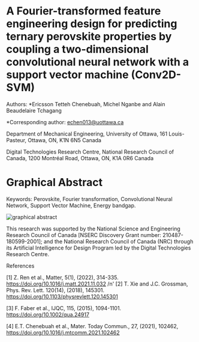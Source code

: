 # A Fourier-transformed feature engineering design for predicting ternary perovskite properties by coupling a two-dimensional convolutional neural network with a support vector machine (Conv2D-SVM)

Authors: *Ericsson Tetteh Chenebuah, Michel Nganbe and Alain Beaudelaire Tchagang

*Corresponding author: echen013@uottawa.ca

Department of Mechanical Engineering, University of Ottawa, 161 Louis-Pasteur, Ottawa, ON, K1N 6N5 Canada

Digital Technologies Research Centre, National Research Council of Canada, 1200 Montréal Road, Ottawa, ON, K1A 0R6 Canada


# Graphical Abstract

Keywords: Perovskite, Fourier transformation, Convolutional Neural Network, Support Vector Machine, Energy bandgap.


![graphical abstract](https://user-images.githubusercontent.com/74286898/206027885-293559b4-1b77-429d-955d-25abc1bd91a5.jpg)
   
   
This research was supported by the National Science and Engineering Research Council of Canada [NSERC Discovery Grant number: 210487-180599-2001]; and the National Research Council of Canada (NRC) through its Artificial Intelligence for Design Program led by the Digital Technologies Research Centre.


References

[1]   Z. Ren et al., Matter, 5(1), (2022), 314-335. https://doi.org/10.1016/j.matt.2021.11.032 /n'
[2]   T. Xie and J.C. Grossman, Phys. Rev. Lett. 120(14), (2018), 145301. https://doi.org/10.1103/physrevlett.120.145301

[3]   F. Faber et al., IJQC, 115, (2015), 1094-1101. https://doi.org/10.1002/qua.24917

[4]   E.T. Chenebuah et al., Mater. Today Commun., 27, (2021), 102462, https://doi.org/10.1016/j.mtcomm.2021.102462
